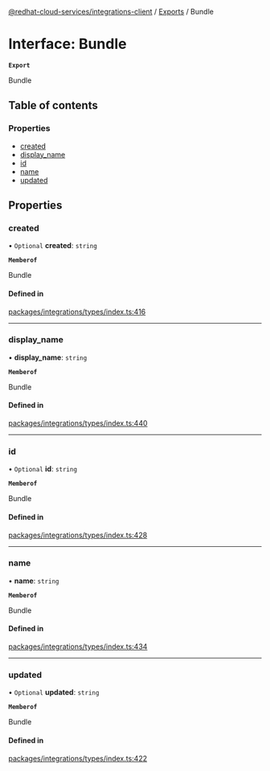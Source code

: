 [@redhat-cloud-services/integrations-client](../README.md) / [Exports](../modules.md) / Bundle

# Interface: Bundle

**`Export`**

Bundle

## Table of contents

### Properties

- [created](Bundle.md#created)
- [display\_name](Bundle.md#display_name)
- [id](Bundle.md#id)
- [name](Bundle.md#name)
- [updated](Bundle.md#updated)

## Properties

### created

• `Optional` **created**: `string`

**`Memberof`**

Bundle

#### Defined in

[packages/integrations/types/index.ts:416](https://github.com/RedHatInsights/javascript-clients/blob/main/packages/integrations/types/index.ts#L416)

___

### display\_name

• **display\_name**: `string`

**`Memberof`**

Bundle

#### Defined in

[packages/integrations/types/index.ts:440](https://github.com/RedHatInsights/javascript-clients/blob/main/packages/integrations/types/index.ts#L440)

___

### id

• `Optional` **id**: `string`

**`Memberof`**

Bundle

#### Defined in

[packages/integrations/types/index.ts:428](https://github.com/RedHatInsights/javascript-clients/blob/main/packages/integrations/types/index.ts#L428)

___

### name

• **name**: `string`

**`Memberof`**

Bundle

#### Defined in

[packages/integrations/types/index.ts:434](https://github.com/RedHatInsights/javascript-clients/blob/main/packages/integrations/types/index.ts#L434)

___

### updated

• `Optional` **updated**: `string`

**`Memberof`**

Bundle

#### Defined in

[packages/integrations/types/index.ts:422](https://github.com/RedHatInsights/javascript-clients/blob/main/packages/integrations/types/index.ts#L422)
